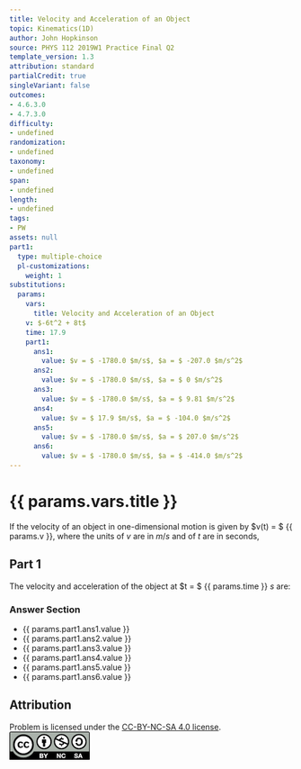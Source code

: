 ```yaml
---
title: Velocity and Acceleration of an Object
topic: Kinematics(1D)
author: John Hopkinson
source: PHYS 112 2019W1 Practice Final Q2
template_version: 1.3
attribution: standard
partialCredit: true
singleVariant: false
outcomes:
- 4.6.3.0
- 4.7.3.0
difficulty:
- undefined
randomization:
- undefined
taxonomy:
- undefined
span:
- undefined
length:
- undefined
tags:
- PW
assets: null
part1:
  type: multiple-choice
  pl-customizations:
    weight: 1
substitutions:
  params:
    vars:
      title: Velocity and Acceleration of an Object
    v: $-6t^2 + 8t$
    time: 17.9
    part1:
      ans1:
        value: $v = $ -1780.0 $m/s$, $a = $ -207.0 $m/s^2$
      ans2:
        value: $v = $ -1780.0 $m/s$, $a = $ 0 $m/s^2$
      ans3:
        value: $v = $ -1780.0 $m/s$, $a = $ 9.81 $m/s^2$
      ans4:
        value: $v = $ 17.9 $m/s$, $a = $ -104.0 $m/s^2$
      ans5:
        value: $v = $ -1780.0 $m/s$, $a = $ 207.0 $m/s^2$
      ans6:
        value: $v = $ -1780.0 $m/s$, $a = $ -414.0 $m/s^2$
---
```

# {{ params.vars.title }}
If the velocity of an object in one-dimensional motion is given by $v(t) = $ {{ params.v }}, where the units of $v$ are in $m/s$ and of $t$ are in seconds,

## Part 1

The velocity and acceleration of the object at $t = $ {{ params.time }} $s$ are:

### Answer Section

- {{ params.part1.ans1.value }}
- {{ params.part1.ans2.value }}
- {{ params.part1.ans3.value }}
- {{ params.part1.ans4.value }}
- {{ params.part1.ans5.value }}
- {{ params.part1.ans6.value }}

## Attribution

Problem is licensed under the [CC-BY-NC-SA 4.0 license](https://creativecommons.org/licenses/by-nc-sa/4.0/).<br> ![The Creative Commons 4.0 license requiring attribution-BY, non-commercial-NC, and share-alike-SA license.](https://raw.githubusercontent.com/firasm/bits/master/by-nc-sa.png)